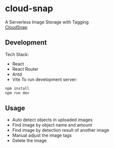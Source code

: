 # cloud-snap
A Serverless Image Storage with Tagging  
[CloudSnap](https://main.d17h87lmq4osj1.amplifyapp.com/)
## Development
Tech Stack:
- React
- React Router
- Antd
- Vite
To run development server:
```bash
npm install
npm run dev
```
## Usage
- Auto detect objects in uploaded images
- Find image by object name and amount
- Find image by detection result of another image
- Manual adjust the image tags
- Delete the image
